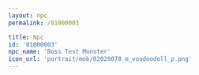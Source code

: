 ```yaml
---
layout: npc
permalink: /81000003

title: Npc
id: '81000003'
npc_name: 'Boss Test Monster'
icon_url: 'portrait/mob/02020078_m_voodoodoll_p.png'
---
```

